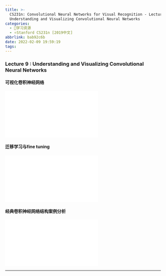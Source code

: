 ```yaml
---
title: >-
  CS231n: Convolutional Neural Networks for Visual Recognition - Lecture 9
  Understanding and Visualizing Convolutional Neural Networks
categories:
  - 🌙学习资源
  - ⭐Stanford CS231n [2019中文]
abbrlink: bab92c6b
date: 2022-02-09 19:59:19
tags:
---
```


### Lecture 9 : Understanding and Visualizing Convolutional Neural Networks

#### 可视化卷积神经网络

<iframe src="//player.bilibili.com/player.html?aid=86713932&bvid=BV1K7411W7So&cid=151546501&page=6" scrolling="no" border="0" frameborder="no" framespacing="0" allowfullscreen="true"> </iframe>

<!--more-->

#### 迁移学习与fine tuning

<iframe src="//player.bilibili.com/player.html?aid=86713932&bvid=BV1K7411W7So&cid=153956039&page=10" scrolling="no" border="0" frameborder="no" framespacing="0" allowfullscreen="true"> </iframe>

#### 经典卷积神经网络结构案例分析

<iframe src="//player.bilibili.com/player.html?aid=86713932&bvid=BV1K7411W7So&cid=156513619&page=11" scrolling="no" border="0" frameborder="no" framespacing="0" allowfullscreen="true"> </iframe>

***
